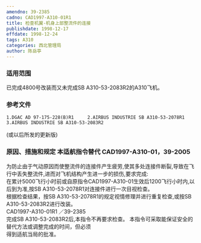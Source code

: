 ```yaml
---
amendno: 39-2385  
cadno: CAD1997-A310-01R1  
title: 检查机翼-机身上部整流件的连接  
publishdate: 1998-12-17  
effdate: 1998-12-24  
tags: A310  
categories: 西北管理局  
author: 陈岳亭  
---
```

  
### 适用范围  
已完成4800号改装而又未完成SB A310-53-2083R2的A310飞机。  
  
<!--more-->  
### 参考文件  
    1.DGAC AD 97-175-228(B)R1     2.AIRBUS INDUSTRIE SB A310-53-2078R1     3.AIRBUS INDUSTRIE SB A310-53-2083R2  
(或以后所发的更新版)  
  
### 原因、措施和规定 本适航指令替代 CAD1997-A310-01，39-2005  
为防止由于气动原因而使整流件的连接件产生疲劳,使其多处连接件断裂,导致在飞行中丢失整流件,进而对飞机结构产生进一步的损伤,要求完成:  
    在累计5000飞行小时前或自原指令CAD1997-A310-01生效后1200飞行小时内,以后到为准,按SB A310-53-2078R1对连接件进行一次目视检查。  
    根据检查结果，按SB A310-53-2078R1的规定视情修理并进行重复检查,或按SB A310-53-2083R2进行改装。  
       CAD1997-A310-01R1   ／39-2385  
    完成SB A310-53-2083R2后,本指令不再要求检查。     本指令可采取能保证安全的替代方法或调整完成的时间，但必须  
得到适航当局的批准。  
